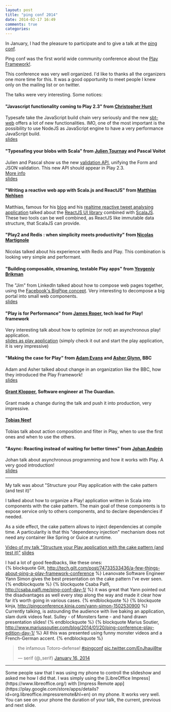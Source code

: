 ```yaml
---
layout: post
title: "ping conf 2014"
date: 2014-02-17 16:49
comments: true
categories:
---
```


In January, I had the pleasure to participate and to give a talk at the [ping conf](http://www.ping-conf.com/).

Ping conf was the first world wide community conference about the [Play Framework!](http://www.playframework.com/).

This conference was very well organized. I'd like to thanks all the organizers one more time for this.
It was a good opportunity to meet people I knew only on the mailing list or on twitter.

The talks were very interesting. Some notices:
#### "Javascript functionality coming to Play 2.3" from [Christopher Hunt](@huntchr)
Typesafe take the JavaScript build chain very seriously and the new [sbt-web](https://github.com/sbt/sbt-web) offers a lot of new functionalities.
IMO, one of the most important is the possibility to use NodeJS as JavaScript engine to have a very performance JavaScript build.<br/>
[slides](http://huntc.github.io/sbt-web-presentation/#/step-1)

#### "Typesafing your blobs with Scala" from [Julien Tournay](@skaalf) and Pascal Voitot
Julien and Pascal show us the new [validation API](https://github.com/jto/Play20/tree/new_validation_api/documentation/manual/scalaGuide/main/validation), unifying the Form and JSON validation.
This new API should appear in Play 2.3.<br/>
[More info](http://jto.github.io/articles/play_new_validation_api/)<br/>
[slides](https://docs.google.com/presentation/d/1bc4437zIO3dUD0cYoSFDbNjrSErY3soURfE5QUErbgw/pub?start=false&loop=false&delayms=3000#slide=id.g11c889a6e_23)

#### "Writing a reactive web app with Scala.js and ReactJS" from [Matthias Nehlsen](@matthiasnehlsen)
Matthias, famous for his [blog](http://matthiasnehlsen.com/) and his [realtime reactive tweet analysing application](http://birdwatch.matthiasnehlsen.com/) talked about the [ReactJS UI library](http://facebook.github.io/react/) combined with [ScalaJS](http://www.scala-js.org/).
These two tools can be well combined, as ReactJS like immutable data structure, that ScalaJS can provide.

#### "Play2 and Redis : when simplicity meets productivity" from [Nicolas Martignole](@nmartignole)
Nicolas talked about his experience with Redis and Play. This combination is looking very simple and performant.

#### "Building composable, streaming, testable Play apps" from [Yevgeniy Brikman](@brikis98)
The "Jim" from LinkedIn talked about how to compose web pages together, using the [Facebook's BigPipe concept](https://www.facebook.com/note.php?note_id=389414033919).
Very interesting to decompose a big portal into small web components.<br/>
[slides](http://de.slideshare.net/brikis98/composable-and-streamable-play-apps)

#### "Play is for Performance" from [James Roper](@jroper), tech lead for Play! framework
Very interesting talk about how to optimize (or not) an asynchronous play! application.<br/>
[slides as play application](https://github.com/jroper/play-is-for-performance) (simply check it out and start the play application, it is very impressive)

#### "Making the case for Play" from [Adam Evans](@ajevans85) and [Asher Glynn](@asherglynn), BBC
Adam and Asher talked about change in an organization like the BBC, how they introduced the Play Framework!<br/>
[slides](http://pt.slideshare.net/ajevans/making-the-30191542)

#### [Grant Klopper](@grantklopper), Software engineer at The Guardian.
Grant made a change during the talk and push it into production, very impressive.

#### [Tobias Neef](@tobnee)
Tobias talk about action composition and filter in Play, when to use the first ones and when to use the others.

#### "Async: Reacting instead of waiting for better times" from [Johan Andrén](@apnylle)
Johan talk about asynchronous programming and how it works with Play. A very good introduction!<br/>
[slides](http://de.slideshare.net/johanandren/async-react-dont-wait-ping-conf)


<hr/>
My talk was about "Structure your Play application with the cake pattern (and test it)"

I talked about how to organize a Play! application written in Scala into components with the cake pattern.
The main goal of these components is to expose service only to others components, and to declare dependencies if needed.

As a side effect, the cake pattern allows to inject dependencies at compile time.
A particularity is that this "dependency injection" mechanism does not need any container like Spring or Guice at runtime.

[Video of my talk "Structure your Play application with the cake pattern (and test it)"](http://www.ping-conf.com/#yannsimon)
[slides](http://de.slideshare.net/yann_s/play-withcake-export2)

I had a lot of good feedbacks, like these ones:<br/>
{% blockquote Gilt, http://tech.gilt.com/post/74733533436/a-few-things-about-ping-a-play-framework-conference %}
Leanovate Software Engineer Yann Simon gives the best presentation on the cake pattern I’ve ever seen.
{% endblockquote %}
{% blockquote Csaba Palfi, http://csaba.palfi.me/ping-conf-day-1/ %}
it was great that Yann pointed out the disadvantages as well every step along the way and made it clear how far it’s worth going in various cases.
{% endblockquote %}
{% blockquote kinja, http://pingconference.kinja.com/yann-simon-1502530900 %}
Currently talking, is astounding the audience with live baking an application, slam dunk videos feat. Sulley - of Monsters fame - and hand drawn presentation slides!
{% endblockquote %}
{% blockquote Marius Soutier, http://www.mariussoutier.com/blog/2014/01/20/ping-conference-play-edition-day-1/ %}
All this was presented using funny monster videos and a French-German accent.
{% endblockquote %}


<blockquote class="twitter-tweet" lang="en"><p>the infamous Totoro-defense! <a href="https://twitter.com/search?q=%23pingconf&amp;src=hash">#pingconf</a> <a href="http://t.co/EnJhauj8tw">pic.twitter.com/EnJhauj8tw</a></p>&mdash; serif (@_serif) <a href="https://twitter.com/_serif/statuses/423793818857930752">January 16, 2014</a></blockquote>
<script async src="//platform.twitter.com/widgets.js" charset="utf-8"></script>

<hr/>
Some people saw that I was using my phone to controll the slideshow and asked me how I did that.
I was simply using the [LibreOffice Impress](https://www.libreoffice.org/) with [Impress Remote app](https://play.google.com/store/apps/details?id=org.libreoffice.impressremote&hl=en) on my phone.
It works very well. You can see on your phone the duration of your talk, the current, previous and next slide.


